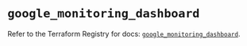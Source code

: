 # `google_monitoring_dashboard`

Refer to the Terraform Registry for docs: [`google_monitoring_dashboard`](https://registry.terraform.io/providers/hashicorp/google-beta/6.49.2/docs/resources/google_monitoring_dashboard).
